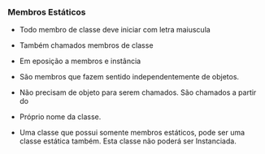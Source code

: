 ### Membros Estáticos
* Todo membro de classe deve iniciar com letra maiuscula
* Também chamados membros de classe
* Em eposição a membros e instância

* São membros que fazem sentido independentemente de objetos.
* Não precisam de objeto para serem chamados. São chamados a partir do
* Próprio nome da classe.

* Uma classe que possui somente membros estáticos, pode ser uma classe estática também. Esta classe não poderá ser Instanciada.
